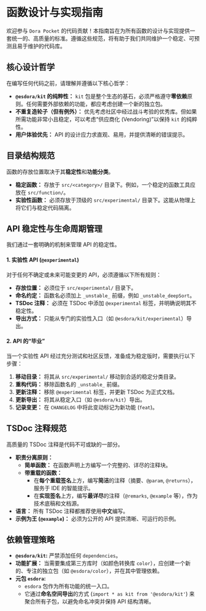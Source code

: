# 函数设计与实现指南

欢迎参与 `Dora Pocket` 的代码贡献！本指南旨在为所有函数的设计与实现提供一套统一的、高质量的标准。遵循这些规范，将有助于我们共同维护一个稳定、可预测且易于维护的代码库。

## 核心设计哲学

在编写任何代码之前，请理解并遵循以下核心哲学：

- **`@esdora/kit` 的纯粹性：** `kit` 包是整个生态的基石，必须严格遵守**零依赖**原则。任何需要外部依赖的功能，都应考虑创建一个新的独立包。
- **不重复造轮子（但有例外）：** 优先考虑社区中经过战斗考验的优秀库。但如果所需功能非常小且稳定，可以考虑“供应商化 (Vendoring)”以保持 `kit` 的纯粹性。
- **用户体验优先：** API 的设计应力求直观、易用，并提供清晰的错误提示。

## 目录结构规范

函数的存放位置取决于其**稳定性**和**功能分类**。

- **稳定函数：** 存放于 `src/<category>/` 目录下。例如，一个稳定的函数工具应放在 `src/function/`。
- **实验性函数：** 必须存放于顶级的 `src/experimental/` 目录下。这能从物理上将它们与稳定代码隔离。

## API 稳定性与生命周期管理

我们通过一套明确的机制来管理 API 的稳定性。

#### 1. 实验性 API (`@experimental`)

对于任何不确定或未来可能变更的 API，必须遵循以下所有规则：

- **存放位置：** 必须位于 `src/experimental/` 目录下。
- **命名约定：** 函数名必须加上 `_unstable_` 前缀，例如 `_unstable_deepSort`。
- **TSDoc 注释：** 必须在 TSDoc 中添加 `@experimental` 标签，并明确说明其不稳定性。
- **导出方式：** 只能从专门的实验性入口（如 `@esdora/kit/experimental`）导出。

#### 2. API 的“毕业”

当一个实验性 API 经过充分测试和社区反馈，准备成为稳定版时，需要执行以下步骤：

1.  **移动目录：** 将其从 `src/experimental/` 移动到合适的稳定分类目录。
2.  **重构代码：** 移除函数名的 `_unstable_` 前缀。
3.  **更新注释：** 移除 `@experimental` 标签，并更新 TSDoc 为正式文档。
4.  **更新导出：** 将其从稳定入口（如 `@esdora/kit`）导出。
5.  **记录变更：** 在 `CHANGELOG` 中将此变动标记为新功能 (`feat`)。

## TSDoc 注释规范

高质量的 TSDoc 注释是代码不可或缺的一部分。

- **职责分离原则：**
  - **简单函数：** 在函数声明上方编写一个完整的、详尽的注释块。
  - **带重载的函数：**
    - 在**每个重载签名**上方，编写**简洁**的注释（摘要、`@param`, `@returns`），服务于 IDE 的智能提示。
    - 在**实现签名**上方，编写**最详尽**的注释（`@remarks`, `@example` 等），作为技术底稿和文档源。
- **语言：** 所有 TSDoc 注释都推荐使用**中文**编写。
- **示例为王 (`@example`)：** 必须为公开的 API 提供清晰、可运行的示例。

## 依赖管理策略

- **`@esdora/kit`:** 严禁添加任何 `dependencies`。
- **功能扩展：** 当需要集成第三方库时（如颜色转换库 `color`），应创建一个新的、专注的独立包（如 `@esdora/color`），并在其中管理依赖。
- **元包 `esdora`:**
  - `esdora` 包作为所有功能的统一入口。
  - 它通过**命名空间导出**的方式 (`import * as kit from '@esdora/kit'`) 来聚合所有子包，以避免命名冲突并保持 API 结构清晰。
